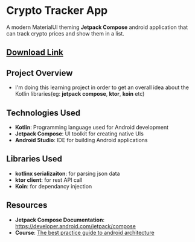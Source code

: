 # Crypto Tracker App

A modern MaterialUI theming **Jetpack Compose** android application
that can track crypto prices and show them in a list. 

## [Download Link](https://github.com/mdabdulazizzisan/Crypto-Tracker/releases/tag/v0.1)

## Project Overview

- I'm doing this learning project in order to get an overall idea about the Kotlin libraries(eg: **jetpack compose**, **ktor**, **koin** etc)


## Technologies Used

- **Kotlin**: Programming language used for Android development
- **Jetpack Compose**: UI toolkit for creating native UIs
- **Android Studio**: IDE for building Android applications

## Libraries Used

- **kotlinx serializaiton**: for parsing json data
- **ktor client**: for rest API call
- **Koin**: for dependancy injection

## Resources
- **Jetpack Compose Documentation**: https://developer.android.com/jetpack/compose
- **Course**: [The best practice guide to android architecture](https://pl-coding.com/best-practice-guide?utm_source=youtube&utm_medium=video&utm_campaign=crypto_tracker&utm_content=best-practice-guide-launch)
